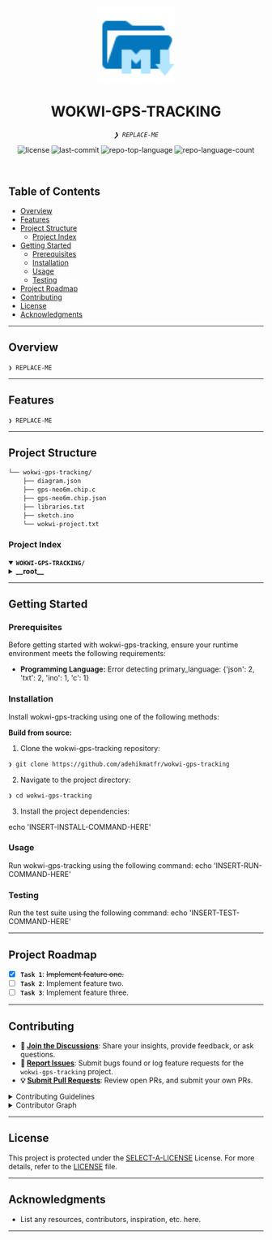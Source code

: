 <p align="center">
    <img src="https://raw.githubusercontent.com/PKief/vscode-material-icon-theme/ec559a9f6bfd399b82bb44393651661b08aaf7ba/icons/folder-markdown-open.svg" align="center" width="30%">
</p>
<p align="center"><h1 align="center">WOKWI-GPS-TRACKING</h1></p>
<p align="center">
	<em><code>❯ REPLACE-ME</code></em>
</p>
<p align="center">
	<img src="https://img.shields.io/github/license/adehikmatfr/wokwi-gps-tracking?style=default&logo=opensourceinitiative&logoColor=white&color=0080ff" alt="license">
	<img src="https://img.shields.io/github/last-commit/adehikmatfr/wokwi-gps-tracking?style=default&logo=git&logoColor=white&color=0080ff" alt="last-commit">
	<img src="https://img.shields.io/github/languages/top/adehikmatfr/wokwi-gps-tracking?style=default&color=0080ff" alt="repo-top-language">
	<img src="https://img.shields.io/github/languages/count/adehikmatfr/wokwi-gps-tracking?style=default&color=0080ff" alt="repo-language-count">
</p>
<p align="center"><!-- default option, no dependency badges. -->
</p>
<p align="center">
	<!-- default option, no dependency badges. -->
</p>
<br>

##  Table of Contents

- [ Overview](#-overview)
- [ Features](#-features)
- [ Project Structure](#-project-structure)
  - [ Project Index](#-project-index)
- [ Getting Started](#-getting-started)
  - [ Prerequisites](#-prerequisites)
  - [ Installation](#-installation)
  - [ Usage](#-usage)
  - [ Testing](#-testing)
- [ Project Roadmap](#-project-roadmap)
- [ Contributing](#-contributing)
- [ License](#-license)
- [ Acknowledgments](#-acknowledgments)

---

##  Overview

<code>❯ REPLACE-ME</code>

---

##  Features

<code>❯ REPLACE-ME</code>

---

##  Project Structure

```sh
└── wokwi-gps-tracking/
    ├── diagram.json
    ├── gps-neo6m.chip.c
    ├── gps-neo6m.chip.json
    ├── libraries.txt
    ├── sketch.ino
    └── wokwi-project.txt
```


###  Project Index
<details open>
	<summary><b><code>WOKWI-GPS-TRACKING/</code></b></summary>
	<details> <!-- __root__ Submodule -->
		<summary><b>__root__</b></summary>
		<blockquote>
			<table>
			<tr>
				<td><b><a href='https://github.com/adehikmatfr/wokwi-gps-tracking/blob/master/gps-neo6m.chip.json'>gps-neo6m.chip.json</a></b></td>
				<td><code>❯ REPLACE-ME</code></td>
			</tr>
			<tr>
				<td><b><a href='https://github.com/adehikmatfr/wokwi-gps-tracking/blob/master/diagram.json'>diagram.json</a></b></td>
				<td><code>❯ REPLACE-ME</code></td>
			</tr>
			<tr>
				<td><b><a href='https://github.com/adehikmatfr/wokwi-gps-tracking/blob/master/wokwi-project.txt'>wokwi-project.txt</a></b></td>
				<td><code>❯ REPLACE-ME</code></td>
			</tr>
			<tr>
				<td><b><a href='https://github.com/adehikmatfr/wokwi-gps-tracking/blob/master/libraries.txt'>libraries.txt</a></b></td>
				<td><code>❯ REPLACE-ME</code></td>
			</tr>
			<tr>
				<td><b><a href='https://github.com/adehikmatfr/wokwi-gps-tracking/blob/master/sketch.ino'>sketch.ino</a></b></td>
				<td><code>❯ REPLACE-ME</code></td>
			</tr>
			<tr>
				<td><b><a href='https://github.com/adehikmatfr/wokwi-gps-tracking/blob/master/gps-neo6m.chip.c'>gps-neo6m.chip.c</a></b></td>
				<td><code>❯ REPLACE-ME</code></td>
			</tr>
			</table>
		</blockquote>
	</details>
</details>

---
##  Getting Started

###  Prerequisites

Before getting started with wokwi-gps-tracking, ensure your runtime environment meets the following requirements:

- **Programming Language:** Error detecting primary_language: {'json': 2, 'txt': 2, 'ino': 1, 'c': 1}


###  Installation

Install wokwi-gps-tracking using one of the following methods:

**Build from source:**

1. Clone the wokwi-gps-tracking repository:
```sh
❯ git clone https://github.com/adehikmatfr/wokwi-gps-tracking
```

2. Navigate to the project directory:
```sh
❯ cd wokwi-gps-tracking
```

3. Install the project dependencies:

echo 'INSERT-INSTALL-COMMAND-HERE'



###  Usage
Run wokwi-gps-tracking using the following command:
echo 'INSERT-RUN-COMMAND-HERE'

###  Testing
Run the test suite using the following command:
echo 'INSERT-TEST-COMMAND-HERE'

---
##  Project Roadmap

- [X] **`Task 1`**: <strike>Implement feature one.</strike>
- [ ] **`Task 2`**: Implement feature two.
- [ ] **`Task 3`**: Implement feature three.

---

##  Contributing

- **💬 [Join the Discussions](https://github.com/adehikmatfr/wokwi-gps-tracking/discussions)**: Share your insights, provide feedback, or ask questions.
- **🐛 [Report Issues](https://github.com/adehikmatfr/wokwi-gps-tracking/issues)**: Submit bugs found or log feature requests for the `wokwi-gps-tracking` project.
- **💡 [Submit Pull Requests](https://github.com/adehikmatfr/wokwi-gps-tracking/blob/main/CONTRIBUTING.md)**: Review open PRs, and submit your own PRs.

<details closed>
<summary>Contributing Guidelines</summary>

1. **Fork the Repository**: Start by forking the project repository to your github account.
2. **Clone Locally**: Clone the forked repository to your local machine using a git client.
   ```sh
   git clone https://github.com/adehikmatfr/wokwi-gps-tracking
   ```
3. **Create a New Branch**: Always work on a new branch, giving it a descriptive name.
   ```sh
   git checkout -b new-feature-x
   ```
4. **Make Your Changes**: Develop and test your changes locally.
5. **Commit Your Changes**: Commit with a clear message describing your updates.
   ```sh
   git commit -m 'Implemented new feature x.'
   ```
6. **Push to github**: Push the changes to your forked repository.
   ```sh
   git push origin new-feature-x
   ```
7. **Submit a Pull Request**: Create a PR against the original project repository. Clearly describe the changes and their motivations.
8. **Review**: Once your PR is reviewed and approved, it will be merged into the main branch. Congratulations on your contribution!
</details>

<details closed>
<summary>Contributor Graph</summary>
<br>
<p align="left">
   <a href="https://github.com{/adehikmatfr/wokwi-gps-tracking/}graphs/contributors">
      <img src="https://contrib.rocks/image?repo=adehikmatfr/wokwi-gps-tracking">
   </a>
</p>
</details>

---

##  License

This project is protected under the [SELECT-A-LICENSE](https://choosealicense.com/licenses) License. For more details, refer to the [LICENSE](https://choosealicense.com/licenses/) file.

---

##  Acknowledgments

- List any resources, contributors, inspiration, etc. here.

---
